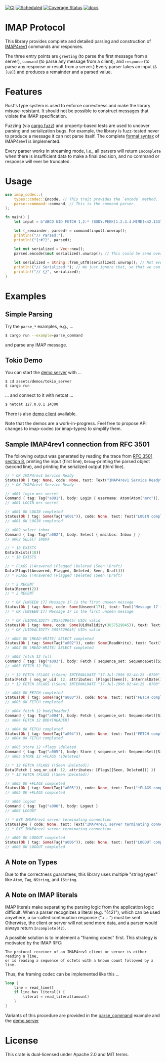 [![CI](https://github.com/duesee/imap-codec/actions/workflows/ci.yml/badge.svg)](https://github.com/duesee/imap-codec/actions/workflows/ci.yml)
[![Scheduled](https://github.com/duesee/imap-codec/actions/workflows/scheduled.yml/badge.svg)](https://github.com/duesee/imap-codec/actions/workflows/scheduled.yml)
[![Coverage Status](https://coveralls.io/repos/github/duesee/imap-codec/badge.svg?branch=main)](https://coveralls.io/github/duesee/imap-codec?branch=main)
[![docs](https://docs.rs/imap-codec/badge.svg)](https://docs.rs/imap-codec)

# IMAP Protocol

This library provides complete and detailed parsing and construction of [IMAP4rev1](https://tools.ietf.org/html/rfc3501) commands and responses.

The three entry points are `greeting` (to parse the first message from a server), `command` (to parse any message from a client), and `response` (to parse any response or result from a server.) Every parser takes an input (`&[u8]`) and produces a remainder and a parsed value.

# Features

Rust's type system is used to enforce correctness and make the library misuse-resistant. It should not be possible to construct messages that violate the IMAP specification.

Fuzzing (via [cargo fuzz](https://github.com/rust-fuzz/cargo-fuzz)) and property-based tests are used to uncover parsing and serialization bugs. For example, the library is fuzz-tested never to produce a message it can not parse itself. The complete [formal syntax](https://tools.ietf.org/html/rfc3501#section-9) of IMAP4rev1 is implemented.

Every parser works in streaming mode, i.e., all parsers will return `Incomplete` when there is insufficient data to make a final decision, and no command or response will ever be truncated.

# Usage

```rust
use imap_codec::{
    types::codec::Encode, // This trait provides the `encode` method.
    parse::command::command, // This is the command parser.
};

fn main() {
    let input = b"ABCD UID FETCH 1,2:* (BODY.PEEK[1.2.3.4.MIME]<42.1337>)\r\n";

    let (_remainder, parsed) = command(input).unwrap();
    println!("// Parsed:");
    println!("{:#?}", parsed);

    let mut serialized = Vec::new();
    parsed.encode(&mut serialized).unwrap(); // This could be send over the network.
    
    let serialized = String::from_utf8(serialized).unwrap(); // Not every IMAP message is valid UTF-8.
    println!("// Serialized:"); // We just ignore that, so that we can print the message.
    println!("// {}", serialized);
}
```

# Examples

## Simple Parsing

Try the `parse_*` examples, e.g., ...

```sh
$ cargo run --example=parse_command
```

and parse any IMAP message.

## Tokio Demo

You can start the [demo server](https://github.com/duesee/imap-codec/tree/main/assets/demos/tokio_server) with ...

```sh
$ cd assets/demos/tokio_server
$ cargo run
```

... and connect to it with netcat ...

```sh
$ netcat 127.0.0.1 14300
```

There is also [demo client](https://github.com/duesee/imap-codec/tree/main/assets/demos/tokio_client) available.

Note that the demos are a work-in-progress. Feel free to propose API changes to imap-codec (or imap-types) to simplify them.

## Sample IMAP4rev1 connection from RFC 3501

The following output was generated by reading the trace from [RFC 3501 section 8](https://tools.ietf.org/html/rfc3501#section-8), printing the input (first line), `Debug`-printing the parsed object (second line), and printing the serialized output (third line).

```rust
// * OK IMAP4rev1 Service Ready
Status(Ok { tag: None, code: None, text: Text("IMAP4rev1 Service Ready") })
// * OK IMAP4rev1 Service Ready

// a001 login mrc secret
Command { tag: Tag("a001"), body: Login { username: Atom(Atom("mrc")), password: Atom(Atom("secret")) } }
// a001 LOGIN mrc secret

// a001 OK LOGIN completed
Status(Ok { tag: Some(Tag("a001")), code: None, text: Text("LOGIN completed") })
// a001 OK LOGIN completed

// a002 select inbox
Command { tag: Tag("a002"), body: Select { mailbox: Inbox } }
// a002 SELECT INBOX

// * 18 EXISTS
Data(Exists(18))
// * 18 EXISTS

// * FLAGS (\Answered \Flagged \Deleted \Seen \Draft)
Data(Flags([Answered, Flagged, Deleted, Seen, Draft]))
// * FLAGS (\Answered \Flagged \Deleted \Seen \Draft)

// * 2 RECENT
Data(Recent(2))
// * 2 RECENT

// * OK [UNSEEN 17] Message 17 is the first unseen message
Status(Ok { tag: None, code: Some(Unseen(17)), text: Text("Message 17 is the first unseen message") })
// * OK [UNSEEN 17] Message 17 is the first unseen message

// * OK [UIDVALIDITY 3857529045] UIDs valid
Status(Ok { tag: None, code: Some(UidValidity(3857529045)), text: Text("UIDs valid") })
// * OK [UIDVALIDITY 3857529045] UIDs valid

// a002 OK [READ-WRITE] SELECT completed
Status(Ok { tag: Some(Tag("a002")), code: Some(ReadWrite), text: Text("SELECT completed") })
// a002 OK [READ-WRITE] SELECT completed

// a003 fetch 12 full
Command { tag: Tag("a003"), body: Fetch { sequence_set: SequenceSet([Single(Value(12))]), attributes: Macro(Full), uid: false } }
// a003 FETCH 12 FULL

// * 12 FETCH (FLAGS (\Seen) INTERNALDATE "17-Jul-1996 02:44:25 -0700" RFC822.SIZE 4286 ENVELOPE ("Wed, 17 Jul 1996 02:23:25 -0700 (PDT)" "IMAP4rev1 WG mtg summary and minutes" (("Terry Gray" NIL "gray" "cac.washington.edu")) (("Terry Gray" NIL "gray" "cac.washington.edu")) (("Terry Gray" NIL "gray" "cac.washington.edu")) ((NIL NIL "imap" "cac.washington.edu")) ((NIL NIL "minutes" "CNRI.Reston.VA.US")("John Klensin" NIL "KLENSIN" "MIT.EDU")) NIL NIL "<B27397-0100000@cac.washington.edu>") BODY ("TEXT" "PLAIN" ("CHARSET" "US-ASCII") NIL NIL "7BIT" 3028 92))
Data(Fetch { seq_or_uid: 12, attributes: [Flags([Seen]), InternalDate(1996-07-17T02:44:25-07:00), Rfc822Size(4286), Envelope(Envelope { date: NString(Some(Quoted(Quoted("Wed, 17 Jul 1996 02:23:25 -0700 (PDT)")))), subject: NString(Some(Quoted(Quoted("IMAP4rev1 WG mtg summary and minutes")))), from: [Address { name: NString(Some(Quoted(Quoted("Terry Gray")))), adl: NString(None), mailbox: NString(Some(Quoted(Quoted("gray")))), host: NString(Some(Quoted(Quoted("cac.washington.edu")))) }], sender: [Address { name: NString(Some(Quoted(Quoted("Terry Gray")))), adl: NString(None), mailbox: NString(Some(Quoted(Quoted("gray")))), host: NString(Some(Quoted(Quoted("cac.washington.edu")))) }], reply_to: [Address { name: NString(Some(Quoted(Quoted("Terry Gray")))), adl: NString(None), mailbox: NString(Some(Quoted(Quoted("gray")))), host: NString(Some(Quoted(Quoted("cac.washington.edu")))) }], to: [Address { name: NString(None), adl: NString(None), mailbox: NString(Some(Quoted(Quoted("imap")))), host: NString(Some(Quoted(Quoted("cac.washington.edu")))) }], cc: [Address { name: NString(None), adl: NString(None), mailbox: NString(Some(Quoted(Quoted("minutes")))), host: NString(Some(Quoted(Quoted("CNRI.Reston.VA.US")))) }, Address { name: NString(Some(Quoted(Quoted("John Klensin")))), adl: NString(None), mailbox: NString(Some(Quoted(Quoted("KLENSIN")))), host: NString(Some(Quoted(Quoted("MIT.EDU")))) }], bcc: [], in_reply_to: NString(None), message_id: NString(Some(Quoted(Quoted("<B27397-0100000@cac.washington.edu>")))) }), Body(Single { body: Body { basic: BasicFields { parameter_list: [(Quoted(Quoted("CHARSET")), Quoted(Quoted("US-ASCII")))], id: NString(None), description: NString(None), content_transfer_encoding: Quoted(Quoted("7BIT")), size: 3028 }, specific: Text { subtype: Quoted(Quoted("PLAIN")), number_of_lines: 92 } }, extension: None })] })
// * 12 FETCH (FLAGS (\Seen) INTERNALDATE "17-Jul-1996 02:44:25 -0700" RFC822.SIZE 4286 ENVELOPE ("Wed, 17 Jul 1996 02:23:25 -0700 (PDT)" "IMAP4rev1 WG mtg summary and minutes" (("Terry Gray" NIL "gray" "cac.washington.edu")) (("Terry Gray" NIL "gray" "cac.washington.edu")) (("Terry Gray" NIL "gray" "cac.washington.edu")) ((NIL NIL "imap" "cac.washington.edu")) ((NIL NIL "minutes" "CNRI.Reston.VA.US")("John Klensin" NIL "KLENSIN" "MIT.EDU")) NIL NIL "<B27397-0100000@cac.washington.edu>") BODY ("TEXT" "PLAIN" ("CHARSET" "US-ASCII") NIL NIL "7BIT" 3028 92))

// a003 OK FETCH completed
Status(Ok { tag: Some(Tag("a003")), code: None, text: Text("FETCH completed") })
// a003 OK FETCH completed

// a004 fetch 12 body[header]
Command { tag: Tag("a004"), body: Fetch { sequence_set: SequenceSet([Single(Value(12))]), attributes: FetchAttributes([BodyExt { section: Some(Header(None)), partial: None, peek: false }]), uid: false } }
// a004 FETCH 12 BODY[HEADER]

// a004 OK FETCH completed
Status(Ok { tag: Some(Tag("a004")), code: None, text: Text("FETCH completed") })
// a004 OK FETCH completed

// a005 store 12 +flags \deleted
Command { tag: Tag("a005"), body: Store { sequence_set: SequenceSet([Single(Value(12))]), kind: Add, response: Answer, flags: [Deleted], uid: false } }
// a005 STORE 12 +FLAGS (\Deleted)

// * 12 FETCH (FLAGS (\Seen \Deleted))
Data(Fetch { seq_or_uid: 12, attributes: [Flags([Seen, Deleted])] })
// * 12 FETCH (FLAGS (\Seen \Deleted))

// a005 OK +FLAGS completed
Status(Ok { tag: Some(Tag("a005")), code: None, text: Text("+FLAGS completed") })
// a005 OK +FLAGS completed

// a006 logout
Command { tag: Tag("a006"), body: Logout }
// a006 LOGOUT

// * BYE IMAP4rev1 server terminating connection
Status(Bye { code: None, text: Text("IMAP4rev1 server terminating connection") })
// * BYE IMAP4rev1 server terminating connection

// a006 OK LOGOUT completed
Status(Ok { tag: Some(Tag("a006")), code: None, text: Text("LOGOUT completed") })
// a006 OK LOGOUT completed
```

## A Note on Types

Due to the correctness guarantees, this library uses multiple "string types" like `Atom`, `Tag`, `NString`, and `IString`.

## A Note on IMAP literals

IMAP literals make separating the parsing logic from the application logic difficult.
When a parser recognizes a literal (e.g. "{42}"), which can be used anywhere, a so-called continuation response ("+ ...") must be sent.
Otherwise, the client or server will not send more data, and a parser would always return `Incomplete(42)`.

A possible solution is to implement a "framing codec" first.
This strategy is motivated by the IMAP RFC:

```
The protocol receiver of an IMAP4rev1 client or server is either reading a line,
or is reading a sequence of octets with a known count followed by a line.
```

Thus, the framing codec can be implemented like this ...

```rust
loop {
    line = read_line()
    if line.has_literal() {
        literal = read_literal(amount)
    }
}
```

Variants of this procedure are provided in the [parse_command](https://github.com/duesee/imap-codec/blob/main/examples/parse_command.rs) example and the [demo server](https://github.com/duesee/imap-codec/tree/main/assets/demos/tokio_server)

# License

This crate is dual-licensed under Apache 2.0 and MIT terms.
